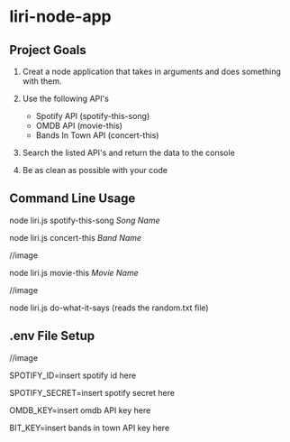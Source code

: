 # liri-node-app

## Project Goals

1. Creat a node application that takes in arguments and does something with them.

2. Use the following API's

    - Spotify API (spotify-this-song)
    - OMDB API (movie-this)
    - Bands In Town API (concert-this)

3. Search the listed API's and return the data to the console

4. Be as clean as possible with your code

## Command Line Usage

node liri.js spotify-this-song *Song Name*

<blockquote class="imgur-embed-pub" lang="en" data-id="a/wxaEMco"><a href="//imgur.com/a/wxaEMco"></a></blockquote><script async src="//s.imgur.com/min/embed.js" charset="utf-8"></script>

node liri.js concert-this *Band Name*

//image

node liri.js movie-this *Movie Name*

//image

node liri.js do-what-it-says (reads the random.txt file)


## .env File Setup

//image

SPOTIFY_ID=insert spotify id here

SPOTIFY_SECRET=insert spotify secret here

OMDB_KEY=insert omdb API key here

BIT_KEY=insert bands in town API key here